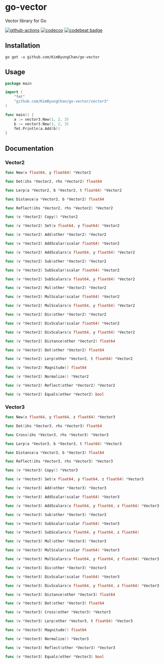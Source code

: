 # go-vector
Vector library for Go

[![github-actions](https://github.com/KimByungChan/go-vector/actions/workflows/ci.yml/badge.svg)](https://github.com/KimByungChan/go-vector)
[![codecov](https://codecov.io/gh/KimByungChan/go-vector/branch/master/graph/badge.svg?token=ITVBDT948V)](https://codecov.io/gh/KimByungChan/go-vector)
[![codebeat badge](https://codebeat.co/badges/7e31dc28-717f-4c48-9bde-77da39859128)](https://codebeat.co/projects/github-com-kimbyungchan-go-vector-master)

## Installation
```shell
go get -u github.com/KimByungChan/go-vector
```

## Usage
```go
package main

import (
	"fmt"
	"github.com/KimByungChan/go-vector/vector3"
)

func main() {
	a := vector3.New(1, 2, 3)
	b := vector3.New(1, 2, 3)
	fmt.Println(a.Add(b))
}
```

## Documentation

### Vector2
```go
func New(x float64, y float64) *Vector2

func Dot(ihs *Vector2, rhs *Vector2) float64

func Lerp(a *Vector2, b *Vector2, t float64) *Vector2

func Distance(a *Vector2, b *Vector2) float64

func Reflect(ihs *Vector2, rhs *Vector2) *Vector2

func (v *Vector2) Copy() *Vector2

func (v *Vector2) Set(x float64, y float64) *Vector2

func (v *Vector2) Add(other *Vector2) *Vector2

func (v *Vector2) AddScalar(scalar float64) *Vector2

func (v *Vector2) AddScalars(x float64, y float64) *Vector2

func (v *Vector2) Sub(other *Vector2) *Vector2

func (v *Vector2) SubScalar(scalar float64) *Vector2

func (v *Vector2) SubScalars(x float64, y float64) *Vector2

func (v *Vector2) Mul(other *Vector2) *Vector2

func (v *Vector2) MulScalar(scalar float64) *Vector2

func (v *Vector2) MulScalars(x float64, y float64) *Vector2

func (v *Vector2) Div(other *Vector2) *Vector2

func (v *Vector2) DivScalar(scalar float64) *Vector2

func (v *Vector2) DivScalars(x float64, y float64) *Vector2

func (v *Vector2) Distance(other *Vector2) float64

func (v *Vector2) Dot(other *Vector2) float64

func (v *Vector2) Lerp(other *Vector2, t float64) *Vector2

func (v *Vector2) Magnitude() float64

func (v *Vector2) Normalize() *Vector2

func (v *Vector2) Reflect(other *Vector2) *Vector2

func (v *Vector2) Equals(other *Vector2) bool
```

### Vector3
```go
func New(x float64, y float64, z float64) *Vector3

func Dot(ihs *Vector3, rhs *Vector3) float64

func Cross(ihs *Vector3, rhs *Vector3) *Vector3

func Lerp(a *Vector3, b *Vector3, t float64) *Vector3

func Distance(a *Vector3, b *Vector3) float64

func Reflect(ihs *Vector3, rhs *Vector3) *Vector3

func (v *Vector3) Copy() *Vector3

func (v *Vector3) Set(x float64, y float64, z float64) *Vector3

func (v *Vector3) Add(other *Vector3) *Vector3

func (v *Vector3) AddScalar(scalar float64) *Vector3

func (v *Vector3) AddScalars(x float64, y float64, z float64) *Vector3

func (v *Vector3) Sub(other *Vector3) *Vector3

func (v *Vector3) SubScalar(scalar float64) *Vector3

func (v *Vector3) SubScalars(x float64, y float64, z float64)

func (v *Vector3) Mul(other *Vector3) *Vector3

func (v *Vector3) MulScalar(scalar float64) *Vector3

func (v *Vector3) MulScalars(x float64, y float64, z float64) *Vector3

func (v *Vector3) Div(other *Vector3) *Vector3

func (v *Vector3) DivScalar(scalar float64) *Vector3

func (v *Vector3) DivScalars(x float64, y float64, z float64) *Vector3

func (v *Vector3) Distance(other *Vector3) float64

func (v *Vector3) Dot(other *Vector3) float64

func (v *Vector3) Cross(other *Vector3) *Vector3

func (v *Vector3) Lerp(other *Vector3, t float64) *Vector3

func (v *Vector3) Magnitude() float64

func (v *Vector3) Normalize() *Vector3

func (v *Vector3) Reflect(other *Vector3) *Vector3

func (v *Vector3) Equals(other *Vector3) bool
```
